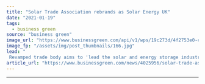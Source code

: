 ```yaml
---
title: "Solar Trade Association rebrands as Solar Energy UK"
date: "2021-01-19"
tags: 
  - business green
source: "business green"
image_url: "https://www.businessgreen.com/api/v1/wps/19c273d/4f2753e0-cba0-44ba-98c3-29a02b8f3f3e/2/city-mid-day-crop-002-185x114.jpg"
image_fp: "/assets/img/post_thumbnails/166.jpg"
lead: "
 Revamped trade body aims to 'lead the solar and energy storage industries into a brighter subsidy-free era' ..."
article_url: "https://www.businessgreen.com/news/4025956/solar-trade-association-rebrands-solar-energy-uk"
---
```


---
